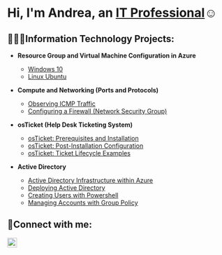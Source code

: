 <h1>Hi, I'm Andrea, an <a href="https://linkedin.com/in/andrea-miller-entra">IT Professional</a>☺</h1>

<h2>👩🏾‍💻Information Technology Projects:</h2>

- <b>Resource Group and Virtual Machine Configuration in Azure</b>
  - [Windows 10 ](https://github.com/amille90/windows10)
  - [Linux Ubuntu](https://github.com/amille90/linux-ubuntu)

- <b>Compute and Networking (Ports and Protocols)</b>
  - [Observing ICMP Traffic](https://github.com/amille90/Compute-and-Networking)
  - [Configuring a Firewall (Network Security Group)](https://github.com/amille90/Compute-and-Networking)




- <b>osTicket (Help Desk Ticketing System)</b>
  - [osTicket: Prerequisites and Installation](https://github.com/amille90/osticket-prereqs)
  - [osTicket: Post-Installation Configuration](https://github.com/amille90/post-install-config)
  - [osTicket: Ticket Lifecycle Examples](https://github.com/amille90/ticket-lifecycle)

- <b>Active Directory</b>
  - [Active Directory Infrastructure within Azure](https://github.com/amille90/configure-ad)
  - [Deploying Active Directory](https://github.com/amille90/azure-network-protocols)
  - [Creating Users with Powershell](https://github.com/amille90/azure-network-protocols)
  - [Managing Accounts with Group Policy](https://github.com/amille90/azure-network-protocols)


<h2>🤳Connect with me:</h2>


[<img align="left" alt="andrea-miller-entra | LinkedIn" width="22px" src="https://cdn.jsdelivr.net/npm/simple-icons@v3/icons/linkedin.svg" />][linkedin]

[linkedin]: https://linkedin.com/in/andrea-miller-entra
<!--
**amille90/amille90** is a ✨ _special_ ✨ repository because its `README.md` (this file) appears on your GitHub profile.

Here are some ideas to get you started:

- 🔭 I’m currently working on ...
- 🌱 I’m currently learning ...
- 👯 I’m looking to collaborate on ...
- 🤔 I’m looking for help with ...
- 💬 Ask me about ...
- 📫 How to reach me: ...
- 😄 Pronouns: ...
- ⚡ Fun fact: ...
-->
